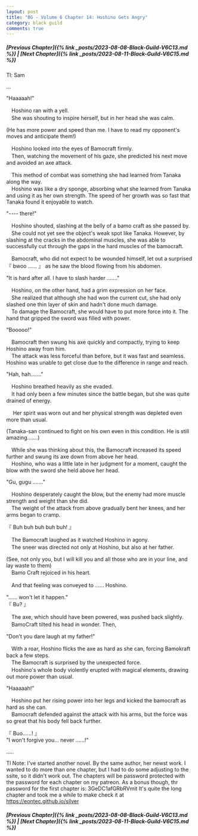 ```yaml
---
layout: post
title: "BG - Volume 6 Chapter 14: Hoshino Gets Angry"
category: black guild
comments: true
---
```


##### [Previous Chapter]({% link _posts/2023-08-08-Black-Guild-V6C13.md %}) \| [Next Chapter]({% link _posts/2023-08-11-Black-Guild-V6C15.md %})




Tl: Sam

…


"Haaaaah!"

　Hoshino ran with a yell.   
　She was shouting to inspire herself, but in her head she was calm.

(He has more power and speed than me. I have to read my opponent's moves and anticipate them!)

　Hoshino looked into the eyes of Bamocraft firmly.   
　Then, watching the movement of his gaze, she predicted his next move and avoided an axe attack.
<!--more-->

　This method of combat was something she had learned from Tanaka along the way.   
　Hoshino was like a dry sponge, absorbing what she learned from Tanaka and using it as her own strength. The speed of her growth was so fast that Tanaka found it enjoyable to watch.

"---- there!"

　Hoshino shouted, slashing at the belly of a bamo craft as she passed by.   
　She could not yet see the object's weak spot like Tanaka. However, by slashing at the cracks in the abdominal muscles, she was able to successfully cut through the gaps in the hard muscles of the bamocraft.

　Bamocraft, who did not expect to be wounded himself, let out a surprised 『 bwoo ...... 』 as he saw the blood flowing from his abdomen.

"It is hard after all. I have to slash harder ......."

　Hoshino, on the other hand, had a grim expression on her face.   
　She realized that although she had won the current cut, she had only slashed one thin layer of skin and hadn't done much damage.   
　To damage the Bamocraft, she would have to put more force into it. The hand that gripped the sword was filled with power.

"Booooo!"

　Bamocraft then swung his axe quickly and compactly, trying to keep Hoshino away from him.   
　The attack was less forceful than before, but it was fast and seamless. Hoshino was unable to get close due to the difference in range and reach.

"Hah, hah......."

　Hoshino breathed heavily as she evaded.   
　It had only been a few minutes since the battle began, but she was quite drained of energy.

　 Her spirit was worn out and her physical strength was depleted even more than usual.

(Tanaka-san continued to fight on his own even in this condition. He is still amazing.......)

　While she was thinking about this, the Bamocraft increased its speed further and swung its axe down from above her head.   
　Hoshino, who was a little late in her judgment for a moment, caught the blow with the sword she held above her head.

"Gu, gugu ......."

　Hoshino desperately caught the blow, but the enemy had more muscle strength and weight than she did.   
　The weight of the attack from above gradually bent her knees, and her arms began to cramp.

『 Buh buh buh buh buh! 』

　The Bamocraft laughed as it watched Hoshino in agony.   
　The sneer was directed not only at Hoshino, but also at her father.

(See, not only you, but I will kill you and all those who are in your line, and lay waste to them)   
　Bamo Craft rejoiced in his heart.

　And that feeling was conveyed to ...... Hoshino.

"...... won't let it happen."   
『 Bu? 』

　The axe, which should have been powered, was pushed back slightly.   
　BamoCraft tilted his head in wonder. Then,

"Don't you dare laugh at my father!"

　With a roar, Hoshino flicks the axe as hard as she can, forcing Bamokraft back a few steps.   
　The Bamocraft is surprised by the unexpected force.   
　Hoshino's whole body violently erupted with magical elements, drawing out more power than usual.

"Haaaaah!"

　Hoshino put her rising power into her legs and kicked the bamocraft as hard as she can.   
　Bamocraft defended against the attack with his arms, but the force was so great that his body fell back further.

『 Buo......! 』   
"I won't forgive you... never ......!"



.....


Tl Note: I've started another novel. By the same author, her newst work. I wanted to do more than one chapter, but I had to do some adjusting to the ssite, so it didn't work out. The chapters will be password protected with the password for each chapter on my patreon. As a bonus though, thr password for the first chapter is: 3GeDC1afGRbRVmit
It's quite the long chapter and took me a while to make
check it at https://eontec.github.io/silver

##### [Previous Chapter]({% link _posts/2023-08-08-Black-Guild-V6C13.md %}) \| [Next Chapter]({% link _posts/2023-08-11-Black-Guild-V6C15.md %})
